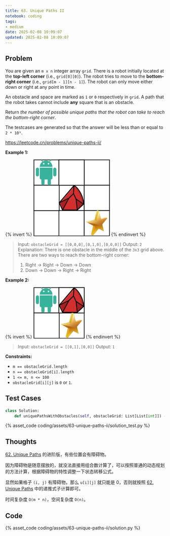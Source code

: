 ```yaml
---
title: 63. Unique Paths II
notebook: coding
tags:
- medium
date: 2025-02-08 10:09:07
updated: 2025-02-08 10:09:07
---
```

## Problem

You are given an `m x n` integer array `grid`. There is a robot initially located at the **top-left corner** (i.e., `grid[0][0]`). The robot tries to move to the **bottom-right corner** (i.e., `grid[m - 1][n - 1]`). The robot can only move either down or right at any point in time.

An obstacle and space are marked as `1` or `0` respectively in `grid`. A path that the robot takes cannot include **any** square that is an obstacle.

Return _the number of possible unique paths that the robot can take to reach the bottom-right corner_.

The testcases are generated so that the answer will be less than or equal to `2 * 10⁹`.

<https://leetcode.cn/problems/unique-paths-ii/>

**Example 1:**

{% invert %}
![case1](assets/63-unique-paths-ii/case1.png)
{% endinvert %}

> Input: `obstacleGrid = [[0,0,0],[0,1,0],[0,0,0]]`
> Output: `2`
> Explanation: There is one obstacle in the middle of the `3x3` grid above.
> There are two ways to reach the bottom-right corner:
>
> 1. Right -> Right -> Down -> Down
> 2. Down -> Down -> Right -> Right

**Example 2:**

{% invert %}
![case2](assets/63-unique-paths-ii/case2.png)
{% endinvert %}

> Input: `obstacleGrid = [[0,1],[0,0]]`
> Output: `1`

**Constraints:**

- `m == obstacleGrid.length`
- `n == obstacleGrid[i].length`
- `1 <= m, n <= 100`
- `obstacleGrid[i][j]` is `0` or `1`.

## Test Cases

``` python
class Solution:
    def uniquePathsWithObstacles(self, obstacleGrid: List[List[int]]) -> int:
```

{% asset_code coding/assets/63-unique-paths-ii/solution_test.py %}

## Thoughts

[62. Unique Paths](62-unique-paths) 的进阶版，有些位置会有障碍物。

因为障碍物是随意摆放的，就没法直接用组合数计算了，可以按照普通的动态规划的方法计算，根据障碍物的特性调整一下状态转移公式。

显然如果格子 `(i, j)` 有障碍物，那么 `u[i][j]` 就只能是 0，否则就按照 [62. Unique Paths](62-unique-paths) 中的递推式子计算即可。

时间复杂度 `O(m * n)`，空间复杂度 `O(n)`。

## Code

{% asset_code coding/assets/63-unique-paths-ii/solution.py %}
